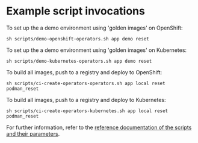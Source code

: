 # Example script invocations

To set up the a demo environment using 'golden images' on OpenShift:
```
sh scripts/demo-openshift-operators.sh app demo reset 
```

To set up the a demo environment using 'golden images' on Kubernetes:
```
sh scripts/demo-kubernetes-operators.sh app demo reset 
```

To build all images, push to a registry and deploy to OpenShift:
```
sh scripts/ci-create-operators-operators.sh app local reset podman_reset
````

To build all images, push to a registry and deploy to Kubernetes:
```
sh scripts/ci-create-operators-kubernetes.sh app local reset podman_reset
````

For further information, refer to the [reference documentation of the scripts and their parameters](./automation-parameter-reference.md).